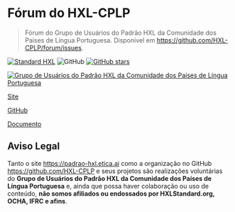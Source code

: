 # Fórum do HXL-CPLP

> Fórum do Grupo de Usuários do Padrão HXL da Comunidade dos Países de Língua Portuguesa. Disponível em <https://github.com/HXL-CPLP/forum/issues>.

[![Standard HXL](https://img.shields.io/badge/Standard-HXL-%23F26459)](https://hxlstandard.org/)
![GitHub](https://img.shields.io/github/license/HXL-CPLP/forum)
[![GitHub stars](https://img.shields.io/github/stars/HXL-CPLP/forum?style=social)](https://github.com/HXL-CPLP/forum)

[![Grupo de Usuários do Padrão HXL da Comunidade dos Países de Língua Portuguesa](https://hxl.etica.ai/img/banner-hxl-cplp.png)](https://padrao-hxl.etica.ai/)

[Site](https://padrao-hxl.etica.ai/)

[GitHub](https://github.com/orgs/HXL-CPLP/projects/1)

[Documento](https://drive.google.com/drive/u/0/folders/1tLQT-km-j38q3jNvwSj0MsMwLF4sGRqq)



## Aviso Legal
Tanto o site <https://padrao-hxl.etica.ai> como a organização no GitHub
<https://github.com/HXL-CPLP> e seus projetos são realizações voluntárias do
**Grupo de Usuários do Padrão HXL da Comunidade dos Países de Língua
Portuguesa** e, ainda que possa haver colaboração ou uso de conteúdo,
**não somos afiliados ou endossados por HXLStandard.org, OCHA, IFRC e afins**.
